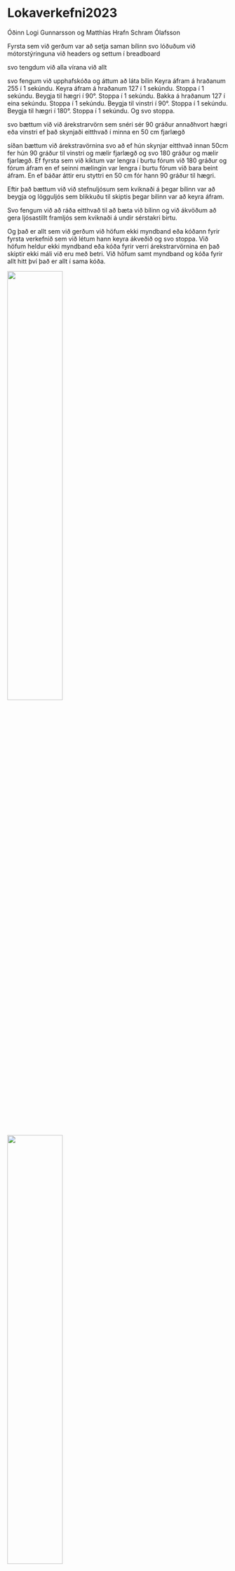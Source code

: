 # Lokaverkefni2023
Óðinn Logi Gunnarsson og Matthías Hrafn Schram Ólafsson

Fyrsta sem við gerðum var að setja saman bílinn svo lóðuðum við mótorstýringuna við headers og settum í breadboard

svo tengdum við alla vírana við allt 

svo fengum við upphafskóða og áttum að láta bílin
Keyra áfram á hraðanum 255 í 1 sekúndu.
Keyra áfram á hraðanum 127 í 1 sekúndu.
Stoppa í 1 sekúndu.
Beygja til hægri í 90°.
Stoppa í 1 sekúndu.
Bakka á hraðanum 127 í eina sekúndu.
Stoppa í 1 sekúndu.
Beygja til vinstri í 90°.
Stoppa í 1 sekúndu.
Beygja til hægri í 180°.
Stoppa í 1 sekúndu.
Og svo stoppa.

svo bættum við við árekstrarvörn sem snéri sér 90 gráður annaðhvort hægri eða vinstri ef það skynjaði eitthvað í minna en 50 cm fjarlægð

síðan bættum við árekstravörnina svo að ef hún skynjar eitthvað innan 50cm fer hún 90 gráður til vinstri og mælir fjarlægð og svo 180 gráður og mælir fjarlægð.
Ef fyrsta sem við kíktum var lengra í burtu fórum við 180 gráður og fórum áfram en ef seinni mælingin var lengra í burtu fórum við bara beint áfram. En ef báðar áttir eru styttri en 50 cm fór hann 90 gráður til hægri.

Eftir það bættum við við stefnuljósum sem kviknaði á þegar bílinn var að beygja og lögguljós sem blikkuðu til skiptis þegar bilinn var að keyra áfram.

Svo fengum við að ráða eitthvað til að bæta við bílinn og við ákvöðum að gera ljósastillt framljós sem kviknaði á undir sérstakri birtu. 

Og það er allt sem við gerðum við höfum ekki myndband eða kóðann fyrir fyrsta verkefnið sem við létum hann keyra ákveðið og svo stoppa. Við höfum heldur ekki myndband eða kóða fyrir verri árekstrarvörnina en það skiptir ekki máli við eru með betri. Við höfum samt myndband og kóða fyrir allt hitt því það er allt í sama kóða.

[<img src="https://user-images.githubusercontent.com/129166867/230742768-36397794-8c84-49b4-afb8-9136aff76e7c.jpg" width="50%">](https://youtube.com/shorts/TIAmYI18pQ8)

<img src="https://github.com/matthiashrafn/Lokaverkefni2023/assets/129166867/4b3a28be-97b3-4fe1-bcea-83f34295ca6f" width="50%" height="50%">
